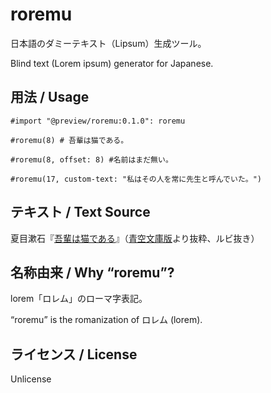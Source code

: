 # roremu

日本語のダミーテキスト（Lipsum）生成ツール。

Blind text (Lorem ipsum) generator for Japanese.

## 用法 / Usage

```typst
#import "@preview/roremu:0.1.0": roremu

#roremu(8) # 吾輩は猫である。

#roremu(8, offset: 8) #名前はまだ無い。

#roremu(17, custom-text: "私はその人を常に先生と呼んでいた。")
```

## テキスト / Text Source 

夏目漱石『[吾輩は猫である](https://ja.wikipedia.org/wiki/%E5%90%BE%E8%BC%A9%E3%81%AF%E7%8C%AB%E3%81%A7%E3%81%82%E3%82%8B)』（[青空文庫版](https://www.aozora.gr.jp/cards/000148/card789.html)より抜粋、ルビ抜き）

## 名称由来 / Why “roremu”?
lorem「ロレム」のローマ字表記。

“roremu” is the romanization of ロレム (lorem).

## ライセンス / License

Unlicense
